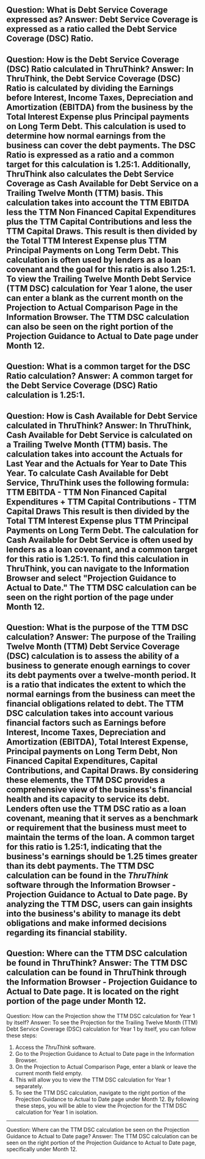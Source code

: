 Question: What is Debt Service Coverage expressed as?
Answer: Debt Service Coverage is expressed as a ratio called the Debt Service Coverage (DSC) Ratio.
---
Question: How is the Debt Service Coverage (DSC) Ratio calculated in ThruThink?
Answer: In ThruThink, the Debt Service Coverage (DSC) Ratio is calculated by dividing the Earnings before Interest, Income Taxes, Depreciation and Amortization (EBITDA) from the business by the Total Interest Expense plus Principal payments on Long Term Debt. This calculation is used to determine how normal earnings from the business can cover the debt payments. The DSC Ratio is expressed as a ratio and a common target for this calculation is 1.25:1. 
Additionally, ThruThink also calculates the Debt Service Coverage as Cash Available for Debt Service on a Trailing Twelve Month (TTM) basis. This calculation takes into account the TTM EBITDA less the TTM Non Financed Capital Expenditures plus the TTM Capital Contributions and less the TTM Capital Draws. This result is then divided by the Total TTM Interest Expense plus TTM Principal Payments on Long Term Debt. This calculation is often used by lenders as a loan covenant and the goal for this ratio is also 1.25:1.
To view the Trailing Twelve Month Debt Service (TTM DSC) calculation for Year 1 alone, the user can enter a blank as the current month on the Projection to Actual Comparison Page in the Information Browser. The TTM DSC calculation can also be seen on the right portion of the Projection Guidance to Actual to Date page under Month 12.
---
Question: What is a common target for the DSC Ratio calculation?
Answer: A common target for the Debt Service Coverage (DSC) Ratio calculation is 1.25:1.
---
Question: How is Cash Available for Debt Service calculated in ThruThink?
Answer: In ThruThink, Cash Available for Debt Service is calculated on a Trailing Twelve Month (TTM) basis. The calculation takes into account the Actuals for Last Year and the Actuals for Year to Date This Year. 
To calculate Cash Available for Debt Service, ThruThink uses the following formula:
TTM EBITDA - TTM Non Financed Capital Expenditures + TTM Capital Contributions - TTM Capital Draws
This result is then divided by the Total TTM Interest Expense plus TTM Principal Payments on Long Term Debt. 
The calculation for Cash Available for Debt Service is often used by lenders as a loan covenant, and a common target for this ratio is 1.25:1. 
To find this calculation in ThruThink, you can navigate to the Information Browser and select "Projection Guidance to Actual to Date." The TTM DSC calculation can be seen on the right portion of the page under Month 12.
---
Question: What is the purpose of the TTM DSC calculation?
Answer: The purpose of the Trailing Twelve Month (TTM) Debt Service Coverage (DSC) calculation is to assess the ability of a business to generate enough earnings to cover its debt payments over a twelve-month period. It is a ratio that indicates the extent to which the normal earnings from the business can meet the financial obligations related to debt.
The TTM DSC calculation takes into account various financial factors such as Earnings before Interest, Income Taxes, Depreciation and Amortization (EBITDA), Total Interest Expense, Principal payments on Long Term Debt, Non Financed Capital Expenditures, Capital Contributions, and Capital Draws. By considering these elements, the TTM DSC provides a comprehensive view of the business's financial health and its capacity to service its debt.
Lenders often use the TTM DSC ratio as a loan covenant, meaning that it serves as a benchmark or requirement that the business must meet to maintain the terms of the loan. A common target for this ratio is 1.25:1, indicating that the business's earnings should be 1.25 times greater than its debt payments.
The TTM DSC calculation can be found in the *ThruThink* software through the Information Browser - Projection Guidance to Actual to Date page. By analyzing the TTM DSC, users can gain insights into the business's ability to manage its debt obligations and make informed decisions regarding its financial stability.
---
Question: Where can the TTM DSC calculation be found in ThruThink?
Answer: The TTM DSC calculation can be found in ThruThink through the Information Browser - Projection Guidance to Actual to Date page. It is located on the right portion of the page under Month 12.
---
Question: How can the Projection show the TTM DSC calculation for Year 1 by itself?
Answer: To see the Projection for the Trailing Twelve Month (TTM) Debt Service Coverage (DSC) calculation for Year 1 by itself, you can follow these steps:
1. Access the *ThruThink* software.
2. Go to the Projection Guidance to Actual to Date page in the Information Browser.
3. On the Projection to Actual Comparison Page, enter a blank or leave the current month field empty.
4. This will allow you to view the TTM DSC calculation for Year 1 separately.
5. To see the TTM DSC calculation, navigate to the right portion of the Projection Guidance to Actual to Date page under Month 12.
By following these steps, you will be able to view the Projection for the TTM DSC calculation for Year 1 in isolation.
---
Question: Where can the TTM DSC calculation be seen on the Projection Guidance to Actual to Date page?
Answer: The TTM DSC calculation can be seen on the right portion of the Projection Guidance to Actual to Date page, specifically under Month 12.
